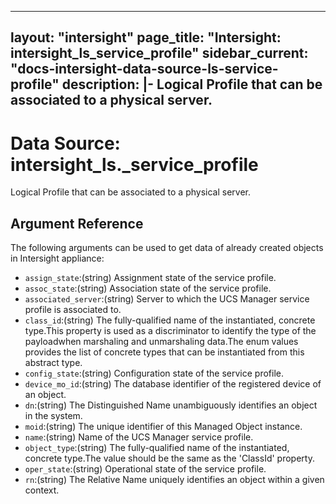 
---
layout: "intersight"
page_title: "Intersight: intersight_ls_service_profile"
sidebar_current: "docs-intersight-data-source-ls-service-profile"
description: |-
Logical Profile that can be associated to a physical server.
---

# Data Source: intersight_ls._service_profile
Logical Profile that can be associated to a physical server.
## Argument Reference
The following arguments can be used to get data of already created objects in Intersight appliance:
* `assign_state`:(string) Assignment state of the service profile. 
* `assoc_state`:(string) Association state of the service profile. 
* `associated_server`:(string) Server to which the UCS Manager service profile is associated to. 
* `class_id`:(string) The fully-qualified name of the instantiated, concrete type.This property is used as a discriminator to identify the type of the payloadwhen marshaling and unmarshaling data.The enum values provides the list of concrete types that can be instantiated from this abstract type. 
* `config_state`:(string) Configuration state of the service profile. 
* `device_mo_id`:(string) The database identifier of the registered device of an object. 
* `dn`:(string) The Distinguished Name unambiguously identifies an object in the system. 
* `moid`:(string) The unique identifier of this Managed Object instance. 
* `name`:(string) Name of the UCS Manager service profile. 
* `object_type`:(string) The fully-qualified name of the instantiated, concrete type.The value should be the same as the 'ClassId' property. 
* `oper_state`:(string) Operational state of the service profile. 
* `rn`:(string) The Relative Name uniquely identifies an object within a given context. 
